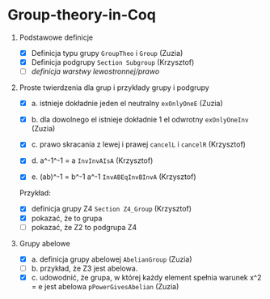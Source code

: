 # Group-theory-in-Coq
1. Podstawowe definicje
   - [x] Definicja typu grupy `GroupTheo` i `Group` (Zuzia)
   - [x] Definicja podgrupy `Section Subgroup`	(Krzysztof)
   - [ ] *definicja warstwy lewostronnej/prawo*

2. Proste twierdzenia dla grup i przykłady grupy i podgrupy

	- [x] a.  istnieje dokładnie jeden el neutralny `exOnlyOneE` (Zuzia)

	- [x] b. dla dowolnego el istnieje dokładnie 1 el odwrotny `exOnlyOneInv` (Zuzia)

	- [x] c. prawo skracania z lewej i prawej `cancelL` i `cancelR` (Krzysztof)

	- [x] d. a^-1^-1 = a `InvInvAIsA` (Krzysztof)

	- [x] e. (ab)^-1 = b^-1 a^-1 `InvABEqInvBInvA` (Krzysztof)

	Przykład: 
	- [x] definicja grupy Z4 `Section Z4_Group` (Krzysztof)
	- [x] pokazać, że to grupa 
	- [ ] pokazać, że Z2 to podgrupa Z4

3. Grupy abelowe
    - [x] a. definicja grupy abelowej `AbelianGroup` (Zuzia)
    - [ ] b. przykład, że Z3 jest abelowa.
    - [x] c. udowodnić, że grupa, w której każdy element spełnia warunek x^2 = e jest abelowa `pPowerGivesAbelian` (Zuzia)
